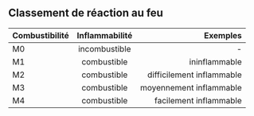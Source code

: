 
## Classement de réaction au feu
 Combustibilité | Inflammabilité | Exemples
 |:--------|:-------:|--------:|
M0 | incombustible | - | pierre, brique, ciment, tuiles, plomb, acier, ardoise, céramique, plâtre, béton, verre, laine de roche, Staff
M1 |	combustible |	ininflammable |	matériaux composites, PVC rigide, dalles minérales de faux-plafonds, certains bois ignifugés, certains polyesters ignifugés
M2 |	combustible |	difficilement inflammable |	moquette murale, panneau de particules
M3 |	combustible |	moyennement inflammable |	bois (y compris lamellé-collé), revêtement sol caoutchouc, moquette polyamide, laine
M4 |	combustible |	facilement inflammable | papier, polyester, polypropylène, tapis fibres mélangées
